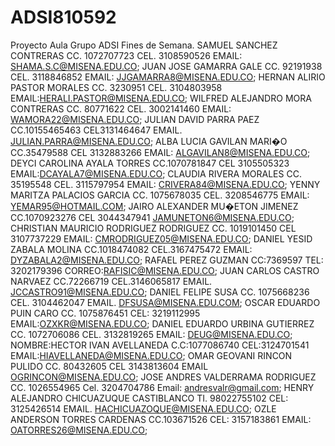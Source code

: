 # ADSI810592
Proyecto Aula Grupo ADSI Fines de Semana.
SAMUEL SANCHEZ CONTRERAS CC. 1072707723 CEL. 3108590526 EMAIL: SHAMA.S.C@MISENA.EDU.CO;
JUAN JOSE GAMARRA GALE CC. 92191938 CEL. 3118846852 EMAIL: JJGAMARRA8@MISENA.EDU.CO;
HERNAN ALIRIO PASTOR MORALES CC. 3230951 CEL. 3104803958 EMAIL:HERALI.PASTOR@MISENA.EDU.CO;
WILFRED ALEJANDRO MORA CONTRERAS CC. 80771622 CEL. 3002141460 EMAIL: WAMORA22@MISENA.EDU.CO;
JULIAN DAVID PARRA PAEZ CC.10155465463 CEL3131464647 EMAIL. JULIAN.PARRA@MISENA.EDU.CO;
ALBA LUCIA GAVILAN MARI�O CC.35479588 CEL 3132883266 EMAIL: ALGAVILAN8@MISENA.EDU.CO;
DEYCI CAROLINA AYALA TORRES CC.1070781847 CEL 3105505323 EMAIL:DCAYALA7@MISENA.EDU.CO;
CLAUDIA RIVERA MORALES CC. 35195548 CEL. 3115797954 EMAIL: CRIVERA84@MISENA.EDU.CO;
YENNY MARITZA PALACIOS GARCIA CC. 1075678035 CEL. 3208546775 EMAIL: YEMAR95@HOTMAIL.COM;
JAIRO ALEXANDER MU�ETON JIMENEZ CC.1070923276 CEL 3044347941 JAMUNETON6@MISENA.EDU.CO;
CHRISTIAN MAURICIO RODRIGUEZ RODRIGUEZ CC. 1019101450 CEL 3107737229 EMAIL: CMRODRIGUEZ05@MISENA.EDU.CO;
DANIEL YESID ZABALA MOLINA CC.1018474082 CEL.3167475472 EMAIL: DYZABALA2@MISENA.EDU.CO;
RAFAEL PEREZ GUZMAN CC:7369597 TEL: 3202179396 CORREO:RAFISIC@MISENA.EDU.CO;
JUAN CARLOS CASTRO NARVAEZ CC.72266719 CEL.3146065817 EMAIL. JCCASTRO91@MISENA.EDU.CO;
DANIEL FELIPE SUSA CC. 1075668236 CEL. 3104462047 EMAIL. DFSUSA@MISENA.EDU.COM;
OSCAR EDUARDO PUIN CARO CC. 1075876451 CEL: 3219112995 EMAIL:OZXKR@MISENA.EDU.CO;
DANIEL EDUARDO URBINA GUTIERREZ  CC. 1072706086 CEL. 3132819265 EMAIL: DEUG@MISENA.EDU.CO;
NOMBRE:HECTOR IVAN AVELLANEDA C.C:1077086740 CEL:3124701541 EMAIL:HIAVELLANEDA@MISENA.EDU.CO;
OMAR GEOVANI RINCON PULIDO CC. 80432605 CEL 3143813604 EMAIL OGRINCON@MISENA.EDU.CO;
JOSE ANDRES VALDERRAMA RODRIGUEZ CC. 1026554965 Cel. 3204704786 Email: andresvalr@gmail.com;
HENRY ALEJANDRO CHICUAZUQUE CASTIBLANCO TI. 98022755102 CEL: 3125426514 EMAIL. HACHICUAZOQUE@MISENA.EDU.CO;
OZLE ANDERSON TORRES CARDENAS CC.103671526 CEL: 3157183861 EMAIL: OATORRES26@MISENA.EDU.CO;